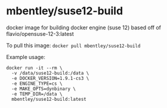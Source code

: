 mbentley/suse12-build
=====================

docker image for building docker engine (suse 12)
based off of flavio/opensuse-12-3:latest

To pull this image:
`docker pull mbentley/suse12-build`

Example usage:

```
docker run -it --rm \
  -v /data/suse12-build:/data \
  -e DOCKER_VERSION=1.9.1-cs3 \
  -e ENGINE_TYPE=cs \
  -e MAKE_OPTS=dynbinary \
  -e TEMP_DIR=/data \
  mbentley/suse12-build:latest
```
